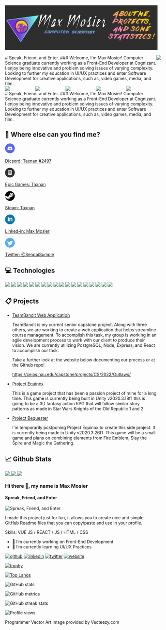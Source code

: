 [![Header](https://raw.githubusercontent.com/Mmosier11/Mmosier11/master/assets/github_header.png "Header")](https://maxmosier.com/)

<div style="display: flex;">
	<div>
		# Speak, Friend, and Enter.
### Welcome, I'm Max Mosier!
Computer Science graduate currently working as a Front-End Developer at Cognizant. I enjoy being innovative and problem solving issues of varying complexity. Looking to further my education in UI/UX practices and enter Software Development for creative applications, such as, video games, media, and film.
		<div align="center">
  <div style="display: flex;">
   <img src="https://github.com/SenpaiSumpie/SenpaiSumpie/blob/main/assets/steam.svg" width="100">
<img src="https://github.com/SenpaiSumpie/SenpaiSumpie/blob/main/assets/epicgames.svg" width="100">
<img src="https://github.com/SenpaiSumpie/SenpaiSumpie/blob/main/assets/twitter.svg" width="100">
<img src="https://github.com/SenpaiSumpie/SenpaiSumpie/blob/main/assets/linkedin.svg" width="100">
<img src="(https://github.com/SenpaiSumpie/SenpaiSumpie/blob/main/assets/discord.svg" width="100">
  </div>
</div>
	</div>
	<div>
		<img src="https://github.com/SenpaiSumpie/SenpaiSumpie/blob/main/assets/programmer.jpg">
	</div>
</div>
# Speak, Friend, and Enter.
### Welcome, I'm Max Mosier!
Computer Science graduate currently working as a Front-End Developer at Cognizant. I enjoy being innovative and problem solving issues of varying complexity. Looking to further my education in UI/UX practices and enter Software Development for creative applications, such as, video games, media, and film.




## :mag_right: Where else can you find me?



<div style={{display: 'flex', flexDirection: 'column'}}>
<a style={{display: 'flex', flexDirection: 'column'}} href="https://github.com/Mmosier11">
  <img height="32" width="32"  src="assets/discord.svg" />
  <p>Dicsord: Taxnan #2497 </p>
</a>
<a style={{display: 'flex', flexDirection: 'column'}} height="32" width="32" href="https://github.com/Mmosier11">
  <img height="32" width="32" align="center" src="assets/epicgames.svg"/>
  <p>Epic Games: Taxnan </p>
</a>
<a  style={{display: 'flex', flexDirection: 'column'}} height="32" width="32" href="https://steamcommunity.com/profiles/76561198067190703">
  <img height="32" width="32" align="center" src="assets/steam.svg"/>
  <p>Steam: Taxnan </p>
</a>
<a  style={{display: 'flex', flexDirection: 'column'}} height="32" width="32" href="https://www.linkedin.com/in/max-mosier/">
  <img height="32" width="32" align="center" src="assets/linkedin.svg"/>
  <p>Linked-in: Max Mosier </p>
</a>
<a  style={{display: 'flex', flexDirection: 'column'}} height="32" width="32" href="https://github.com/Mmosier11">
  <img height="32" width="32" align="center" src="assets/twitter.svg"/>
  <p>Twitter: @SenpaiSumpie </p>
</a>
</div>

## :computer: Technologies
![](https://img.shields.io/badge/OS-Windows-informational?logo=windows&logoColor=white&color=6cf3e6&style=for-the-badge) 
![](https://img.shields.io/badge/OS-Linux-informational?style=for-the-badge&logo=linux&logoColor=white&color=6cf3e6)
![](https://img.shields.io/badge/Editor-vscode-informational?style=for-the-badge&logo=visual-studio-code&logoColor=white&color=6cf3e6)
![](https://img.shields.io/badge/Code-Python-informational?style=for-the-badge&logo=python&logoColor=white&color=6cf3e6)
![](https://img.shields.io/badge/Code-JavaScript-informational?style=for-the-badge&logo=javascript&logoColor=white&color=6cf3e6)
![](https://img.shields.io/badge/Code-React-informational?style=for-the-badge&logo=react&logoColor=white&color=6cf3e6)
![](https://img.shields.io/badge/Code-Java-informational?style=for-the-badge&logo=java&logoColor=white&color=6cf3e6)
![](https://img.shields.io/badge/Code-csharp-informational?style=for-the-badge&logo=csharp&logoColor=white&color=6cf3e6)
![](https://img.shields.io/badge/Code-C-informational?style=for-the-badge&logo=c&logoColor=white&color=6cf3e6)
![](https://img.shields.io/badge/Code-C++-informational?style=for-the-badge&logo=c++&logoColor=white&color=6cf3e6)
![](https://img.shields.io/badge/Code-HTML5-informational?style=for-the-badge&logo=HTML&logoColor=white&color=6cf3e6)
![](https://img.shields.io/badge/Code-CSS3-informational?style=for-the-badge&logo=css&logoColor=white&color=6cf3e6)
![](https://img.shields.io/badge/Tools-PostgreSQL-informational?style=for-the-badge&logo=postgresql&logoColor=white&color=6cf3e6)
![](https://img.shields.io/badge/Tools-Github-informational?style=for-the-badge&logo=github&logoColor=white&color=6cf3e6)
![](https://img.shields.io/badge/Tools-Unity-informational?style=for-the-badge&logo=unity&logoColor=white&color=6cf3e6)
![](https://img.shields.io/badge/Tools-AWS-informational?style=for-the-badge&logo=aws&logoColor=white&color=6cf3e6)
![](https://img.shields.io/badge/Tools-NodeJS-informational?style=for-the-badge&logo=nodejs&logoColor=white&color=6cf3e6)
![](https://img.shields.io/badge/Tools-ExpressJS-informational?style=for-the-badge&logo=expressjs&logoColor=white&color=6cf3e6)

## :clipboard: Projects
<ul>
	<li><a href="https://github.com/QJMTech/TeamBandit" title="TeamBandit"> TeamBandit Web Application </a></li>
	<p> TeamBandit is my current senior capstone project. Along with three others, we are working to create a web application that helps streamline course management. To accomplish this task, my group is working in an agile development process to work with our client to produce their vision. We are currently utilizing PostgreSQL, Node, Express, and React to accomplish our task.</p>
		       <p> Take a further look at the website below documenting our process or at the Github repo!</p>
		       <a href="https://ceias.nau.edu/capstone/projects/CS/2022/Outlaws/">https://ceias.nau.edu/capstone/projects/CS/2022/Outlaws/</a>
	<p></p>
	<li><a href="https://maxmosier.com/game-projects/project-equinox/index.html" title="Equinox"> Project Equinox </a></li>
	<p> This is a game project that has been a passion project of mine for a long time. This game is currently being built in Unity v2020.3.18f1 this is going to be a 3D fantasy action RPG that will follow similar story patterns as made in Star Wars Knights of the Old Republic 1 and 2.</p>
	<li><a href="" title="Bequester"> Project Bequester </a></li>
	<p> I'm temporarily postponing Project Equinox to create this side project. It is currently being made in Unity v2020.3.26f1. This game will be a small game and plans on combining elements from Fire Emblem, Slay the Spire and Magic the Gathering.</p>
</ul>


## :chart_with_upwards_trend: Github Stats
<a href="https://github.com/Mmosier11">
  <img align="center" src="https://github-readme-stats.vercel.app/api?username=Mmosier11&show_icons=true&title_color=f47ab7&text_color=6cf3e6&icon_color=752eda&bg_color=512173" />
</a>
<a href="https://github.com/Mmosier11">
  <img align="center" src="https://github-readme-stats.vercel.app/api/top-langs/?username=Mmosier11&hide=css,html&title_color=f47ab7&text_color=6cf3e6&icon_color=752eda&bg_color=512173"/>
</a>

<a href="https://github.com/QJMTech/TeamBandit">
  <img align="center" src="https://github-readme-stats.vercel.app/api/pin/?username=QJMTech&repo=TeamBandit&title_color=f47ab7&text_color=6cf3e6&icon_color=752eda&bg_color=512173" />
</a>


### Hi there 👋, my name is Max Mosier
#### Spreak, Friend, and Enter
![Spreak, Friend, and Enter](https://arturssmirnovs.github.io/github-profile-readme-generator/images/banner.png)

I made this project just for fun, it allows you to create nice and simple GitHub Readme files that you can copy/paste and use in your profile.

Skills: VUE JS / REACT / JS / HTML / CSS

- 🔭 I’m currently working on Front-End Development 
- 🌱 I’m currently learning UI/UX Practices 


[<img src='https://cdn.jsdelivr.net/npm/simple-icons@3.0.1/icons/github.svg' alt='github' height='40'>](https://github.com/SenpaiSumpie)  [<img src='https://cdn.jsdelivr.net/npm/simple-icons@3.0.1/icons/linkedin.svg' alt='linkedin' height='40'>](https://www.linkedin.com/in/max-mosier/)  [<img src='https://cdn.jsdelivr.net/npm/simple-icons@3.0.1/icons/twitter.svg' alt='twitter' height='40'>](https://twitter.com/SenpaiSumpie)  [<img src='https://cdn.jsdelivr.net/npm/simple-icons@3.0.1/icons/icloud.svg' alt='website' height='40'>](maxmosier.com)  

[![trophy](https://github-profile-trophy.vercel.app/?username=SenpaiSumpie)](https://github.com/ryo-ma/github-profile-trophy)

[![Top Langs](https://github-readme-stats.vercel.app/api/top-langs/?username=SenpaiSumpie)](https://github.com/anuraghazra/github-readme-stats)

![GitHub stats](https://github-readme-stats.vercel.app/api?username=SenpaiSumpie&show_icons=true)  

![GitHub metrics](https://metrics.lecoq.io/SenpaiSumpie)  

![GitHub streak stats](https://github-readme-streak-stats.herokuapp.com/?user=SenpaiSumpie)  

![Profile views](https://gpvc.arturio.dev/SenpaiSumpie)  

Programmer Vector Art Image provided by Vecteezy.com
